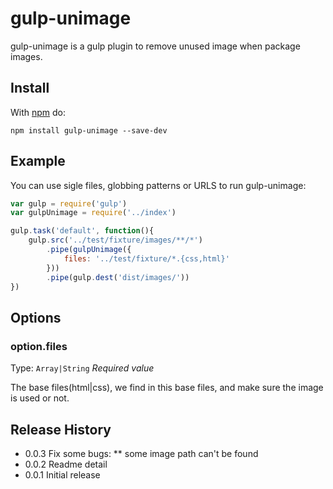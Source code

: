 # gulp-unimage

gulp-unimage is a gulp plugin to remove unused image when package images.

## Install

With [npm](https://www.npmjs.com/package/gulp-unimage) do:

```
npm install gulp-unimage --save-dev
```
## Example

You can use sigle files, globbing patterns or URLS to run gulp-unimage:

```js
var gulp = require('gulp')
var gulpUnimage = require('../index')

gulp.task('default', function(){
	gulp.src('../test/fixture/images/**/*')
		.pipe(gulpUnimage({
			files: '../test/fixture/*.{css,html}'
		}))
		.pipe(gulp.dest('dist/images/'))
})
```
## Options

### option.files

Type: `Array|String`
*Required value*

The base files(html|css), we find in this base files, and make sure the image is used or not.

## Release History

* 0.0.3 Fix some bugs:
** some image path can't be found
* 0.0.2 Readme detail
* 0.0.1 Initial release